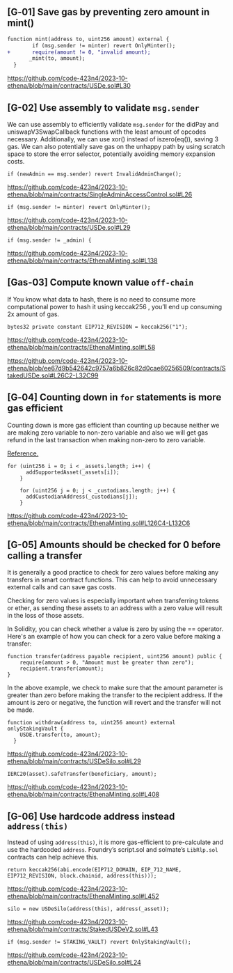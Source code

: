 ## \[G‑01\] Save gas by preventing zero amount in mint()

```diff
function mint(address to, uint256 amount) external {
        if (msg.sender != minter) revert OnlyMinter();
+       require(amount != 0, "invalid amount);
       _mint(to, amount);
  }
```

https://github.com/code-423n4/2023-10-ethena/blob/main/contracts/USDe.sol#L30

## \[G-02\] Use assembly to validate `msg.sender`

We can use assembly to efficiently validate `msg.sender` for the didPay and uniswapV3SwapCallback functions with the least amount of opcodes necessary. Additionally, we can use xor() instead of iszero(eq()), saving 3 gas. We can also potentially save gas on the unhappy path by using scratch space to store the error selector, potentially avoiding memory expansion costs.

```
if (newAdmin == msg.sender) revert InvalidAdminChange();
```

https://github.com/code-423n4/2023-10-ethena/blob/main/contracts/SingleAdminAccessControl.sol#L26

```
if (msg.sender != minter) revert OnlyMinter();
```

https://github.com/code-423n4/2023-10-ethena/blob/main/contracts/USDe.sol#L29

```
if (msg.sender != _admin) {
```

https://github.com/code-423n4/2023-10-ethena/blob/main/contracts/EthenaMinting.sol#L138

## \[Gas-03\] Compute known value `off-chain`

If You know what data to hash, there is no need to consume more computational power to hash it using keccak256 , you’ll end up consuming 2x amount of gas.

```
bytes32 private constant EIP712_REVISION = keccak256("1");
```

https://github.com/code-423n4/2023-10-ethena/blob/main/contracts/EthenaMinting.sol#L58

https://github.com/code-423n4/2023-10-ethena/blob/ee67d9b542642c9757a6b826c82d0cae60256509/contracts/StakedUSDe.sol#L26C2-L32C99

## \[G‑04\] Counting down in `for` statements is more gas efficient

Counting down is more gas efficient than counting up because neither we are making zero variable to non-zero variable and also we will get gas refund in the last transaction when making non-zero to zero variable.

[Reference.](https://code4rena.com/reports/2023-08-pooltogether#wardens:~:text=%5BG%E2%80%9102%5D%20Counting%20down%20in%20for%20statements%20is%20more%20gas%20efficient)

```
for (uint256 i = 0; i < _assets.length; i++) {
      addSupportedAsset(_assets[i]);
    }

    for (uint256 j = 0; j < _custodians.length; j++) {
      addCustodianAddress(_custodians[j]);
    }
```

https://github.com/code-423n4/2023-10-ethena/blob/main/contracts/EthenaMinting.sol#L126C4-L132C6

## \[G-05\] Amounts should be checked for 0 before calling a transfer

It is generally a good practice to check for zero values before making any transfers in smart contract functions. This can help to avoid unnecessary external calls and can save gas costs.

Checking for zero values is especially important when transferring tokens or ether, as sending these assets to an address with a zero value will result in the loss of those assets.

In Solidity, you can check whether a value is zero by using the == operator. Here's an example of how you can check for a zero value before making a transfer:

```
function transfer(address payable recipient, uint256 amount) public {
    require(amount > 0, "Amount must be greater than zero");
    recipient.transfer(amount);
}
```

In the above example, we check to make sure that the amount parameter is greater than zero before making the transfer to the recipient address. If the amount is zero or negative, the function will revert and the transfer will not be made.

```
function withdraw(address to, uint256 amount) external onlyStakingVault {
    USDE.transfer(to, amount);
  }
```

https://github.com/code-423n4/2023-10-ethena/blob/main/contracts/USDeSilo.sol#L29

```
IERC20(asset).safeTransfer(beneficiary, amount);
```

https://github.com/code-423n4/2023-10-ethena/blob/main/contracts/EthenaMinting.sol#L408

## \[G-06\] Use hardcode address instead `address(this)`

Instead of using `address(this)`, it is more gas-efficient to pre-calculate and use the hardcoded `address`. Foundry’s script.sol and solmate’s `LibRlp.sol` contracts can help achieve this.

```
return keccak256(abi.encode(EIP712_DOMAIN, EIP_712_NAME, EIP712_REVISION, block.chainid, address(this)));
```

https://github.com/code-423n4/2023-10-ethena/blob/main/contracts/EthenaMinting.sol#L452

```
silo = new USDeSilo(address(this), address(_asset));
```

https://github.com/code-423n4/2023-10-ethena/blob/main/contracts/StakedUSDeV2.sol#L43

```
if (msg.sender != STAKING_VAULT) revert OnlyStakingVault();
```

https://github.com/code-423n4/2023-10-ethena/blob/main/contracts/USDeSilo.sol#L24